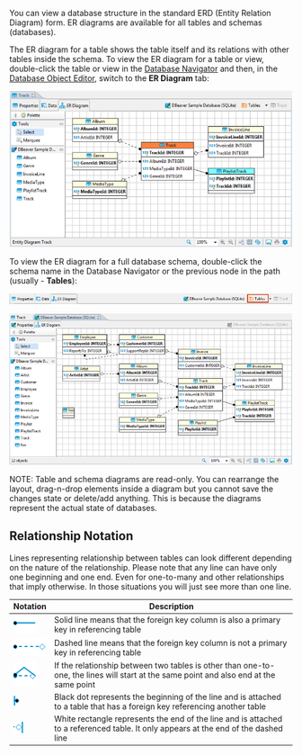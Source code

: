 You can view a database structure in the standard ERD (Entity Relation Diagram) form. ER diagrams are available for all tables and schemas (databases).  

The ER diagram for a table shows the table itself and its relations with other tables inside the schema. To view the ER diagram for a table or view, double-click the table or view in the [Database Navigator](Database-Navigator) and then, in the [Database Object Editor](Database-Object-Editor), switch to the **ER Diagram** tab:

![](images/ug/ERD-Db-Structure.png)

To view the ER diagram for a full database schema, double-click the schema name in the Database Navigator or the previous node in the path (usually - **Tables**):

![](images/ug/ERD-previous-node.png)

![](images/ug/ERD-DB-Schema.png)

NOTE: Table and schema diagrams are read-only. You can rearrange the layout, drag-n-drop elements inside a diagram but you cannot save the changes state or delete/add anything. This is because the diagrams represent the actual state of databases.

## Relationship Notation

Lines representing relationship between tables can look different depending on the nature of the relationship. Please note that any line can have only one beginning and one end. Even for one-to-many and other relationships that imply otherwise. In those situations you will just see more than one line.

Notation|Description
---------------|-----------
![](images/relations_in_erd/PK-to_table.png)|Solid line means that the foreign key column is also a primary key in referencing table
![](images/relations_in_erd/FK-to_table.png)|Dashed line means that the foreign key column is not a primary key in referencing table
![](images/relations_in_erd/PK-FK-to_one_table.png)|If the relationship between two tables is other than one-to-one, the lines will start at the same point and also end at the same point
![](images/relations_in_erd/black-dot.png)|Black dot represents the beginning of the line and is attached to a table that has a foreign key referencing another table
![](images/relations_in_erd/rectangle.png)|White rectangle  represents the end of the line and is attached to a referenced table. It only appears at the end of the dashed line